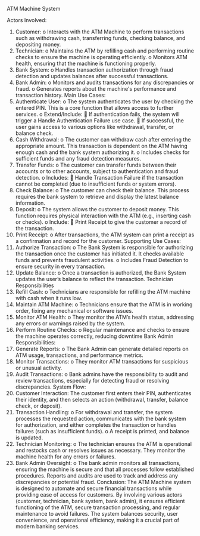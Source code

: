 
ATM Machine System 

Actors Involved:
1.	Customer:
o	Interacts with the ATM Machine to perform transactions such as withdrawing cash, transferring funds, checking balance, and depositing money.
2.	Technician:
o	Maintains the ATM by refilling cash and performing routine checks to ensure the machine is operating efficiently.
o	Monitors ATM health, ensuring that the machine is functioning properly.
3.	Bank System:
o	Handles transaction authorization through fraud detection and updates balances after successful transactions.
4.	Bank Admin:
o	Monitors and audits transactions for any discrepancies or fraud.
o	Generates reports about the machine's performance and transaction history.
Main Use Cases:
1.	Authenticate User:
o	The system authenticates the user by checking the entered PIN. This is a core function that allows access to further services.
o	Extend/Include:
	If authentication fails, the system will trigger a Handle Authentication Failure use case.
	If successful, the user gains access to various options like withdrawal, transfer, or balance check.
2.	Cash Withdrawal:
o	The customer can withdraw cash after entering the appropriate amount. This transaction is dependent on the ATM having enough cash and the bank system authorizing it.
o	Includes checks for sufficient funds and any fraud detection measures.
3.	Transfer Funds:
o	The customer can transfer funds between their accounts or to other accounts, subject to authentication and fraud detection.
o	Includes:
	Handle Transaction Failure if the transaction cannot be completed (due to insufficient funds or system errors).
4.	Check Balance:
o	The customer can check their balance. This process requires the bank system to retrieve and display the latest balance information.
5.	Deposit:
o	The system allows the customer to deposit money. This function requires physical interaction with the ATM (e.g., inserting cash or checks).
o	Include:
	Print Receipt to give the customer a record of the transaction.
6.	Print Receipt:
o	After transactions, the ATM system can print a receipt as a confirmation and record for the customer.
Supporting Use Cases:
1.	Authorize Transaction:
o	The Bank System is responsible for authorizing the transaction once the customer has initiated it. It checks available funds and prevents fraudulent activities.
o	Includes Fraud Detection to ensure security in every transaction.
2.	Update Balance:
o	Once a transaction is authorized, the Bank System updates the user’s balance to reflect the transaction.
Technician Responsibilities
1.	Refill Cash:
o	Technicians are responsible for refilling the ATM machine with cash when it runs low.
2.	Maintain ATM Machine:
o	Technicians ensure that the ATM is in working order, fixing any mechanical or software issues.
3.	Monitor ATM Health:
o	They monitor the ATM’s health status, addressing any errors or warnings raised by the system.
4.	Perform Routine Checks:
o	Regular maintenance and checks to ensure the machine operates correctly, reducing downtime
Bank Admin Responsibilities:
1.	Generate Reports:
o	The Bank Admin can generate detailed reports on ATM usage, transactions, and performance metrics.
2.	Monitor Transactions:
o	They monitor ATM transactions for suspicious or unusual activity.
3.	Audit Transactions:
o	Bank admins have the responsibility to audit and review transactions, especially for detecting fraud or resolving discrepancies.
System Flow:
1.	Customer Interaction: The customer first enters their PIN, authenticates their identity, and then selects an action (withdrawal, transfer, balance check, or deposit).
2.	Transaction Handling:
o	For withdrawal and transfer, the system processes the requested action, communicates with the bank system for authorization, and either completes the transaction or handles failures (such as insufficient funds).
o	A receipt is printed, and balance is updated.
3.	Technician Monitoring:
o	The technician ensures the ATM is operational and restocks cash or resolves issues as necessary. They monitor the machine health for any errors or failures.
4.	Bank Admin Oversight:
o	The bank admin monitors all transactions, ensuring the machine is secure and that all processes follow established procedures. Reports and audits are used to track and address any discrepancies or potential fraud.
Conclusion:
The ATM Machine system is designed to automate and secure financial transactions while providing ease of access for customers. By involving various actors (customer, technician, bank system, bank admin), it ensures efficient functioning of the ATM, secure transaction processing, and regular maintenance to avoid failures. The system balances security, user convenience, and operational efficiency, making it a crucial part of modern banking services.

